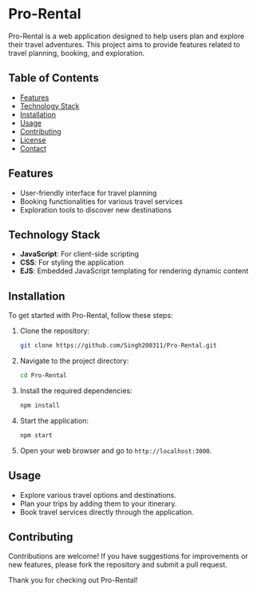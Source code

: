 # Pro-Rental

Pro-Rental is a web application designed to help users plan and explore their travel adventures. This project aims to provide features related to travel planning, booking, and exploration.

## Table of Contents

- [Features](#features)
- [Technology Stack](#technology-stack)
- [Installation](#installation)
- [Usage](#usage)
- [Contributing](#contributing)
- [License](#license)
- [Contact](#contact)

## Features

- User-friendly interface for travel planning
- Booking functionalities for various travel services
- Exploration tools to discover new destinations

## Technology Stack

- **JavaScript**: For client-side scripting
- **CSS**: For styling the application
- **EJS**: Embedded JavaScript templating for rendering dynamic content

## Installation

To get started with Pro-Rental, follow these steps:

1. Clone the repository:
   ```bash
   git clone https://github.com/Singh200311/Pro-Rental.git
   ```

2. Navigate to the project directory:
   ```bash
   cd Pro-Rental
   ```

3. Install the required dependencies:
   ```bash
   npm install
   ```

4. Start the application:
   ```bash
   npm start
   ```

5. Open your web browser and go to `http://localhost:3000`.

## Usage

- Explore various travel options and destinations.
- Plan your trips by adding them to your itinerary.
- Book travel services directly through the application.

## Contributing

Contributions are welcome! If you have suggestions for improvements or new features, please fork the repository and submit a pull request.



Thank you for checking out Pro-Rental!
